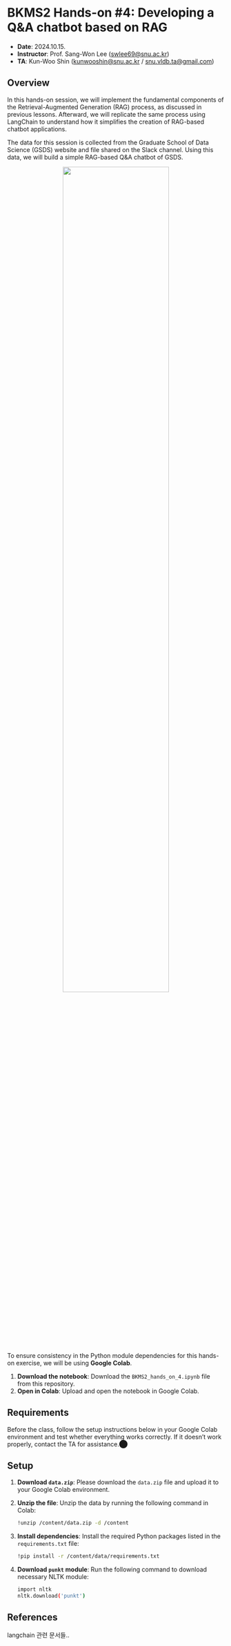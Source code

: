 # BKMS2 Hands-on #4: Developing a Q&A chatbot based on RAG
- **Date**: 2024.10.15.
- **Instructor**: Prof. Sang-Won Lee (swlee69@snu.ac.kr)
- **TA**:         Kun-Woo Shin (kunwooshin@snu.ac.kr / snu.vldb.ta@gmail.com)

## Overview
In this hands-on session, we will implement the fundamental components of the Retrieval-Augmented Generation (RAG) process, as discussed in previous lessons. Afterward, we will replicate the same process using LangChain to understand how it simplifies the creation of RAG-based chatbot applications.

The data for this session is collected from the Graduate School of Data Science (GSDS) website and file shared on the Slack channel. Using this data, we will build a simple RAG-based Q&A chatbot of GSDS.


<p align="center">
  <img width="70%" src="https://github.com/user-attachments/assets/a590a8c9-9a95-4bc2-89e4-26c049028e75">
</p>

To ensure consistency in the Python module dependencies for this hands-on exercise, we will be using **Google Colab**.

1. **Download the notebook**: Download the `BKMS2_hands_on_4.ipynb` file from this repository.
2. **Open in Colab**: Upload and open the notebook in Google Colab.

## Requirements
Before the class, follow the setup instructions below in your Google Colab environment and test whether everything works correctly. If it doesn’t work properly, contact the TA for assistance.​⬤

## Setup

1. **Download `data.zip`**: Please download the `data.zip` file and upload it to your Google Colab environment.
2. **Unzip the file**: Unzip the data by running the following command in Colab:

    ```bash
    !unzip /content/data.zip -d /content
    ```

3. **Install dependencies**: Install the required Python packages listed in the `requirements.txt` file:

    ```bash
    !pip install -r /content/data/requirements.txt
    ```
4. **Download `punkt` module**: Run the following command to download necessary NLTK module:
   ```bash
   import nltk
   nltk.download('punkt')

## References
langchain 관련 문서들..
